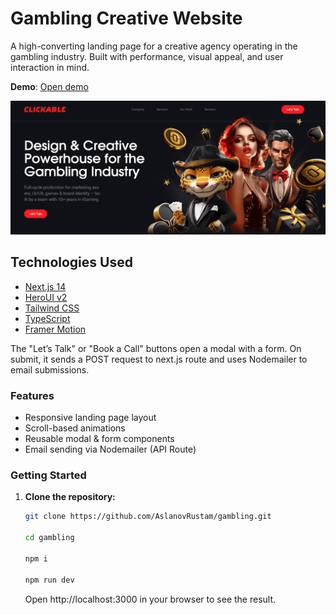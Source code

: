 # Gambling Creative Website

A high-converting landing page for a creative agency operating in the gambling industry. Built with performance, visual appeal, and user interaction in mind.

**Demo**: [Open demo][live-demo]

![Website screenshot](public/readme.png "png")

## Technologies Used

- [Next.js 14](https://nextjs.org/docs/getting-started)
- [HeroUI v2](https://heroui.com/)
- [Tailwind CSS](https://tailwindcss.com/)
- [TypeScript](https://www.typescriptlang.org/)
- [Framer Motion](https://www.framer.com/motion/)

The "Let’s Talk" or "Book a Call" buttons open a modal with a form. On submit, it sends a POST request to next.js route and uses Nodemailer to email submissions.

### Features

- Responsive landing page layout
- Scroll-based animations
- Reusable modal & form components
- Email sending via Nodemailer (API Route)

### Getting Started

1. **Clone the repository:**

   ```bash
   git clone https://github.com/AslanovRustam/gambling.git

   cd gambling

   npm i

   npm run dev
   ```

   Open http://localhost:3000 in your browser to see the result.

   [live-demo]: https://gambling-six.vercel.app/
